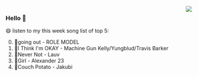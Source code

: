 <img align="right"  src="https://github-readme-stats.vercel.app/api/top-langs/?username=sohyunQVQ" />

### Hello 👋

😄 listen to my this week song list of top 5:

0. 🌈going out - ROLE MODEL
1. 🌈I Think I'm OKAY - Machine Gun Kelly/Yungblud/Travis Barker
2. 🌈Never Not - Lauv
3. 🌈Girl - Alexander 23
4. 🌈Couch Potato - Jakubi

